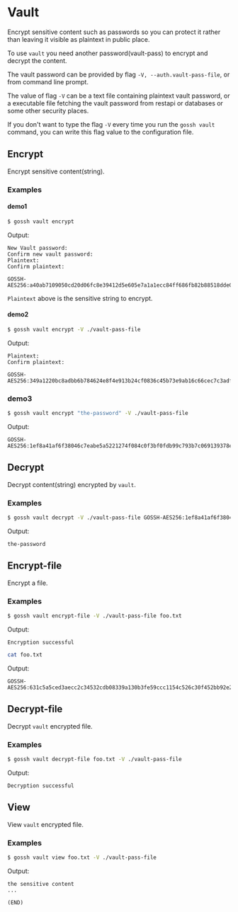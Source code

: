 # Vault

Encrypt sensitive content such as passwords so you can protect it rather than
leaving it visible as plaintext in public place.

To use `vault` you need another password(vault-pass) to encrypt and decrypt the content.

The vault password can be provided by flag `-V, --auth.vault-pass-file`, or from command line prompt.

The value of flag `-V` can be a text file containing plaintext vault password, or a executable file fetching the vault password from restapi or databases or some other security places.

If you don't want to type the flag `-V` every time you run the `gossh vault` command, you can write this flag value to the configuration file.

## Encrypt

Encrypt sensitive content(string).

### Examples

#### demo1

```sh
$ gossh vault encrypt
```

Output:

```text
New Vault password:
Confirm new vault password:
Plaintext:
Confirm plaintext:

GOSSH-AES256:a40ab7109050cd20d06fc8e39412d5e605e7a1a1ecc84ff686fb82b88518dde0
```

`Plaintext` above is the sensitive string to encrypt.

#### demo2

```sh
$ gossh vault encrypt -V ./vault-pass-file
```

Output:

```text
Plaintext:
Confirm plaintext:

GOSSH-AES256:349a1220bc8adbb6b784624e8f4e913b24cf0836c45b73e9ab16c66cec7c3adf
```

### demo3

```sh
$ gossh vault encrypt "the-password" -V ./vault-pass-file
```

Output:

```text
GOSSH-AES256:1ef8a41af6f38046c7eabe5a5221274f084c0f3bf0fdb99c793b7c069139378e
```

## Decrypt

Decrypt content(string) encrypted by `vault`.

### Examples

```sh
$ gossh vault decrypt -V ./vault-pass-file GOSSH-AES256:1ef8a41af6f38046c7eabe5a5221274f084c0f3bf0fdb99c793b7c069139378e
```

Output:

```text
the-password
```

## Encrypt-file

Encrypt a file.

### Examples

```sh
$ gossh vault encrypt-file -V ./vault-pass-file foo.txt
```

Output:

```text
Encryption successful
```

```sh
cat foo.txt
```

Output:

```text
GOSSH-AES256:631c5a5ced3aecc2c34532cdb08339a130b3fe59ccc1154c526c30f452bb92e211277fdad30226d6897f5557700bd00d776f858562e3eff2fa40605fba5f9aa36cc9b33e842e941e1995761a38c8278b
```

## Decrypt-file

Decrypt `vault` encrypted file.

### Examples

```sh
$ gossh vault decrypt-file foo.txt -V ./vault-pass-file
```

Output:

```text
Decryption successful
```

## View

View `vault` encrypted file.

### Examples

```sh
$ gossh vault view foo.txt -V ./vault-pass-file
```

Output:

```text
the sensitive content
...

(END)
```
